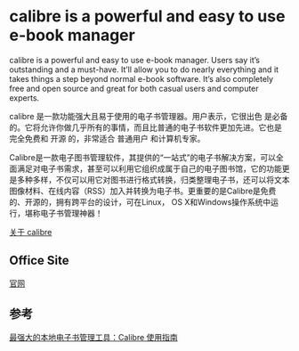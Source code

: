 # calibre is a powerful and easy to use e-book manager

  calibre is a powerful and easy to use e-book manager. Users say it’s outstanding and a must-have. It’ll allow you to do nearly everything and it takes things a step beyond normal e-book software. It’s also completely free and open source and great for both casual users and computer experts.

calibre 是一款功能强大且易于使用的电子书管理器。用户表示，它很出色 是必备的。它将允许你做几乎所有的事情，而且比普通的电子书软件更加先进。它也是 完全免费和 开源 的，非常适合 普通用户 和计算机专家。

Calibre是一款电子图书管理软件，其提供的“一站式”的电子书解决方案，可以全面满足对电子书需求，甚至可以利用它组织成属于自己的电子图书馆，它的功能更是多种多样，不仅可以用它对图书进行格式转换，归类整理电子书，还可以将文本图像材料、在线内容（RSS）加入并转换为电子书。更重要的是Calibre是免费的、开源的，拥有跨平台的设计，可在Linux， OS X和Windows操作系统中运行，堪称电子书管理神器！

[关于 calibre](https://calibre-ebook.com/zh_CN/about)

## Office Site

[官网](https://calibre-ebook.com)

## 参考

[最强大的本地电子书管理工具：Calibre 使用指南](https://sspai.com/post/43843)




